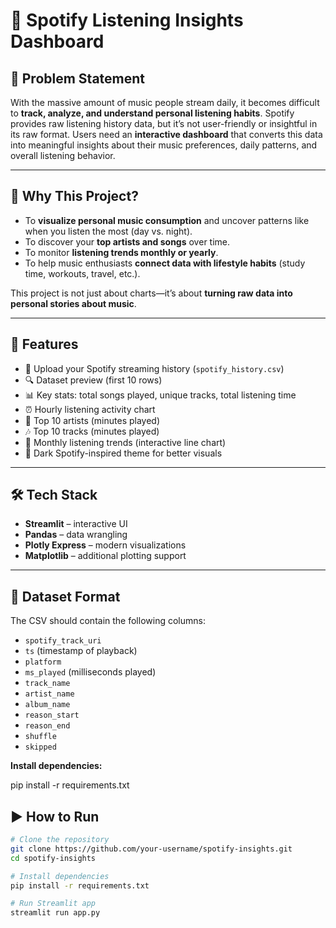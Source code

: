 # 🎷 Spotify Listening Insights Dashboard  

## 📌 Problem Statement  
With the massive amount of music people stream daily, it becomes difficult to **track, analyze, and understand personal listening habits**. Spotify provides raw listening history data, but it’s not user-friendly or insightful in its raw format. Users need an **interactive dashboard** that converts this data into meaningful insights about their music preferences, daily patterns, and overall listening behavior.  

---

## 🎯 Why This Project?  
- To **visualize personal music consumption** and uncover patterns like when you listen the most (day vs. night).  
- To discover your **top artists and songs** over time.  
- To monitor **listening trends monthly or yearly**.  
- To help music enthusiasts **connect data with lifestyle habits** (study time, workouts, travel, etc.).  

This project is not just about charts—it’s about **turning raw data into personal stories about music**.  

---

## 🚀 Features  
- 📂 Upload your Spotify streaming history (`spotify_history.csv`)  
- 🔍 Dataset preview (first 10 rows)  
- 📊 Key stats: total songs played, unique tracks, total listening time  
- ⏰ Hourly listening activity chart  
- 🎤 Top 10 artists (minutes played)  
- 🎶 Top 10 tracks (minutes played)  
- 📅 Monthly listening trends (interactive line chart)  
- 🎨 Dark Spotify-inspired theme for better visuals  

---

## 🛠️ Tech Stack  
- **Streamlit** – interactive UI  
- **Pandas** – data wrangling  
- **Plotly Express** – modern visualizations  
- **Matplotlib** – additional plotting support  

---

## 📂 Dataset Format  
The CSV should contain the following columns:  
- `spotify_track_uri`  
- `ts` (timestamp of playback)  
- `platform`  
- `ms_played` (milliseconds played)  
- `track_name`  
- `artist_name`  
- `album_name`  
- `reason_start`  
- `reason_end`  
- `shuffle`  
- `skipped`

  
**Install dependencies:**

pip install -r requirements.txt

## ▶️ How to Run  
```bash
# Clone the repository
git clone https://github.com/your-username/spotify-insights.git
cd spotify-insights

# Install dependencies
pip install -r requirements.txt

# Run Streamlit app
streamlit run app.py
